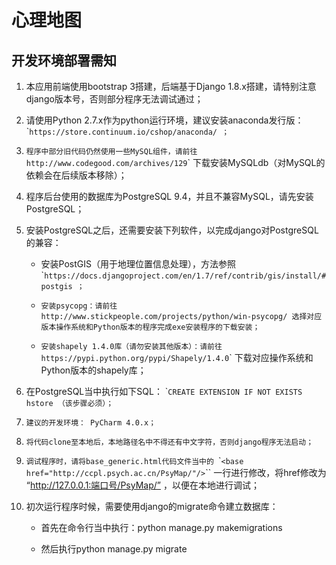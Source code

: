 心理地图
========

开发环境部署需知
----------------

1.  本应用前端使用bootstrap 3搭建，后端基于Django
    1.8.x搭建，请特别注意django版本号，否则部分程序无法调试通过；

2.  请使用Python 2.7.x作为python运行环境，建议安装anaconda发行版：
    \``https://store.continuum.io/cshop/anaconda/ ；`

3.  `程序中部分旧代码仍然使用一些MySQL组件，请前往
    http://www.codegood.com/archives/129`\`
    下载安装MySQLdb（对MySQL的依赖会在后续版本移除）；

4.  程序后台使用的数据库为PostgreSQL 9.4，并且不兼容MySQL，请先安装PostgreSQL；

5.  安装PostgreSQL之后，还需要安装下列软件，以完成django对PostgreSQL的兼容：

    -   安装PostGIS（用于地理位置信息处理），方法参照
        \``https://docs.djangoproject.com/en/1.7/ref/contrib/gis/install/#postgis
        ；`

    -   `安装psycopg：请前往
        http://www.stickpeople.com/projects/python/win-psycopg/
        选择对应版本操作系统和Python版本的程序完成exe安装程序的下载安装；`

    -   `安装shapely 1.4.0库（请勿安装其他版本）：请前往
        https://pypi.python.org/pypi/Shapely/1.4.0`\`
        下载对应操作系统和Python版本的shapely库；

6.  在PostgreSQL当中执行如下SQL： \``CREATE EXTENSION IF NOT EXISTS hstore
    （该步骤必须）；`

7.  `建议的开发环境： PyCharm 4.0.x；`

8.  `将代码clone至本地后，本地路径名中不得还有中文字符，否则django程序无法启动；`

9.  `调试程序时，请将base_generic.html代码文件当中的 `\``<base
    href="http://ccpl.psych.ac.cn/PsyMap/"/>`\`\`   一行进行修改，将href修改为
    “http://127.0.0.1:端口号/PsyMap/” ，以便在本地进行调试；

10. 初次运行程序时候，需要使用django的migrate命令建立数据库：

    -   首先在命令行当中执行：python manage.py makemigrations

    -   然后执行python manage.py migrate
